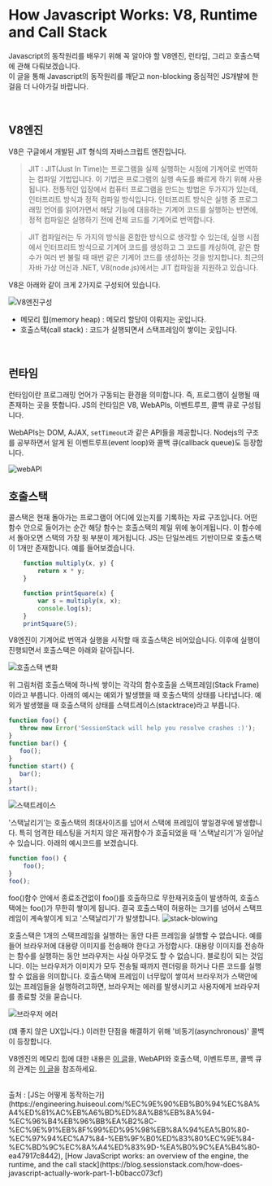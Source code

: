 # How Javascript Works: V8, Runtime and Call Stack



Javascript의 동작원리를 배우기 위해 꼭 알아야 할 V8엔진, 런타임, 그리고 호출스택에 관해 다뤄보겠습니다.
<br>
이 글을 통해 Javascript의 동작원리를 깨닫고 non-blocking 중심적인 JS개발에 한 걸음 더 나아가길 바랍니다.

<br>


## V8엔진
V8은 구글에서 개발된 JIT 형식의 자바스크립트 엔진입니다.
> JIT : JIT(Just In Time)는 프로그램을 실제 실행하는 시점에 기계어로 번역하는 컴파일 기법입니다. 이 기법은 프로그램의 실행 속도를 빠르게 하기 위해 사용됩니다. 전통적인 입장에서 컴퓨터 프로그램을 만드는 방법은 두가지가 있는데, 인터프리트 방식과 정적 컴파일 방식입니다. 인터프리트 방식은 실행 중 프로그래밍 언어를 읽어가면서 해당 기능에 대응하는 기계어 코드를 실행하는 반면에, 정적 컴파일은 실행하기 전에 전체 코드를 기계어로 번역합니다.

> JIT 컴파일러는 두 가지의 방식을 혼합한 방식으로 생각할 수 있는데, 실행 시점에서 인터프리트 방식으로 기계어 코드를 생성하고 그 코드를 캐싱하여, 같은 함수가 여러 번 불릴 때 매번 같은 기계어 코드를 생성하는 것을 방지합니다. 최근의 자바 가상 머신과 .NET, V8(node.js)에서는 JIT 컴파일을 지원하고 있습니다.


  V8은 아래와 같이 크게 2가지로 구성되어 있습니다.

![V8엔진구성](https://cdn-images-1.medium.com/max/800/1*X21ybPxqBtfRV5v9rD9J1A.png)


* 메모리 힙(memory heap) : 메모리 할당이 이뤄지는 곳입니다.
* 호출스택(call stack) : 코드가 실행되면서 스택프레임이 쌓이는 곳입니다.

<br>

## 런타임
런타임이란 프로그래밍 언어가 구동되는 환경을 의미합니다. 즉, 프로그램이 실행될 때 존재하는 곳을 뜻합니다. JS의 런타임은 V8, WebAPIs, 이벤트루프, 콜백 큐로 구성됩니다.

WebAPIs는 DOM, AJAX, `setTimeout`과 같은 API들을 제공합니다. Nodejs의 구조를 공부하면서 알게 된 이벤트루프(event loop)와 콜백 큐(callback queue)도
등장합니다.

![webAPI](https://cdn-images-1.medium.com/max/800/1*i9nTlOSPH3q-sCd5-WHg-g.png)


## 호출스택


콜스택은 현재 돌아가는 프로그램이 어디에 있는지를 기록하는 자료 구조입니다. 어떤 함수 안으로 들어가는 순간 해당 함수는 호출스택의 제일 위에 놓이게됩니다. 이 함수에서 돌아오면 스택의 가장 윗 부분이 제거됩니다. JS는 단일쓰레드 기반이므로 호출스택이 1개만 존재합니다.
예를 들어보겠습니다.

```javascript
    function multiply(x, y) {
        return x * y;
    }

    function printSquare(x) {
        var s = multiply(x, x);
        console.log(s);
    }
    printSquare(5);
```

 V8엔진이 기계어로 번역과 실행을 시작할 때 호출스택은 비어있습니다. 이후에 실행이 진행되면서 호출스택은 아래와 같아집니다.

 ![호출스택 변화](https://cdn-images-1.medium.com/max/800/1*1FL2WcODqRrK40rrzA5QQA.png)

 위 그림처럼 호출스택에 하나씩 쌓이는 각각의 함수호출을 스택프레임(Stack Frame)이라고 부릅니다. 아래의 예시는 예외가 발생했을 때 호출스택의 상태를 나타냅니다. 예외가 발생했을 때 호출스택의 상태를 스택트레이스(stacktrace)라고 부릅니다.

 ```javascript
 function foo() {
    throw new Error('SessionStack will help you resolve crashes :)');
}
function bar() {
    foo();
}
function start() {
    bar();
}
start();
```
![스택트레이스](https://cdn-images-1.medium.com/max/800/1*T-W_ihvl-9rG4dn18kP3Qw.png)

'스택날리기'는 호출스택의 최대사이즈를 넘어서 스택에 프레임이 쌓일경우에 발생합니다. 특히 엄격한 테스팅을 거치지 않은 재귀함수가 호출되었을 때 '스택날리기'가 일어날 수 있습니다. 아래의 예시코드를 보겠습니다.

```javascript
function foo() {
    foo();
}
foo();
```

foo()함수 안에서 종료조건없이 foo()를 호출하므로 무한재귀호출이 발생하여, 호출스택에는 foo()가 무한히 쌓이게 됩니다. 결국 호출스택이 허용하는 크기를 넘어서 스택프레임이 계속쌓이게 되고 '스택날리기'가 발생합니다.
![stack-blowing](https://cdn-images-1.medium.com/max/800/1*AycFMDy9tlDmNoc5LXd9-g.png)

호출스택은 1개의 스택프레임을 실행하는 동안 다른 프레임을 실행할 수 없습니다. 예를 들어 브라우저에 대용량 이미지를 전송해야 한다고 가정합시다. 대용량 이미지를 전송하는 함수를 실행하는 동안 브라우저는 사실 아무것도 할 수 없습니다. 블로킹이 되는 것입니다. 이는 브라우저가 이미지가 모두 전송될 때까지 렌더링을 하거나 다른 코드를 실행할 수 없음을 의미합니다. 호출스택에 프레임이 너무많이 쌓여서 브라우저가 스택안에 있는 프레임들을 실행하려고하면, 브라우저는 에러를 발생시키고 사용자에게 브라우저를 종료할 것을 묻습니다.

![브라우저 에러](https://cdn-images-1.medium.com/max/800/1*WlMXK3rs_scqKTRV41au7g.jpeg)

(꽤 좋지 않은 UX입니다.) 이러한 단점을 해결하기 위해 '비동기(asynchronous)' 콜백이 등장합니다.

V8엔진의 메모리 힙에 대한 내용은 [이 글](https://steemit.com/kr/@cicada0014/2wvmzm-javascript)을, WebAPI와 호출스택, 이벤트루프, 콜백 큐의 관계는 [이 글](http://alex-dh.tistory.com/9)을 참조하세요.


<br>
출처 : [JS는 어떻게 동작하는가](https://engineering.huiseoul.com/%EC%9E%90%EB%B0%94%EC%8A%A4%ED%81%AC%EB%A6%BD%ED%8A%B8%EB%8A%94-%EC%96%B4%EB%96%BB%EA%B2%8C-%EC%9E%91%EB%8F%99%ED%95%98%EB%8A%94%EA%B0%80-%EC%97%94%EC%A7%84-%EB%9F%B0%ED%83%80%EC%9E%84-%EC%BD%9C%EC%8A%A4%ED%83%9D-%EA%B0%9C%EA%B4%80-ea47917c8442), [How JavaScript works: an overview of the engine, the runtime, and the call stack](https://blog.sessionstack.com/how-does-javascript-actually-work-part-1-b0bacc073cf)